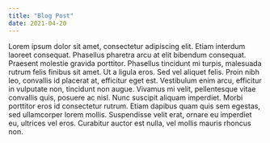 ```yaml
---
title: "Blog Post"
date: 2021-04-20
---
```

Lorem ipsum dolor sit amet, consectetur adipiscing elit. Etiam interdum laoreet consequat. Phasellus pharetra arcu at elit bibendum consequat. Praesent molestie gravida porttitor. Phasellus tincidunt mi turpis, malesuada rutrum felis finibus sit amet. Ut a ligula eros. Sed vel aliquet felis. Proin nibh leo, convallis id placerat at, efficitur eget est. Vestibulum enim arcu, efficitur in vulputate non, tincidunt non augue. Vivamus mi velit, pellentesque vitae convallis quis, posuere ac nisl. Nunc suscipit aliquam imperdiet. Morbi porttitor eros id consectetur rutrum. Etiam dapibus quam quis sem egestas, sed ullamcorper lorem mollis. Suspendisse velit erat, ornare eu imperdiet eu, ultrices vel eros. Curabitur auctor est nulla, vel mollis mauris rhoncus non.
